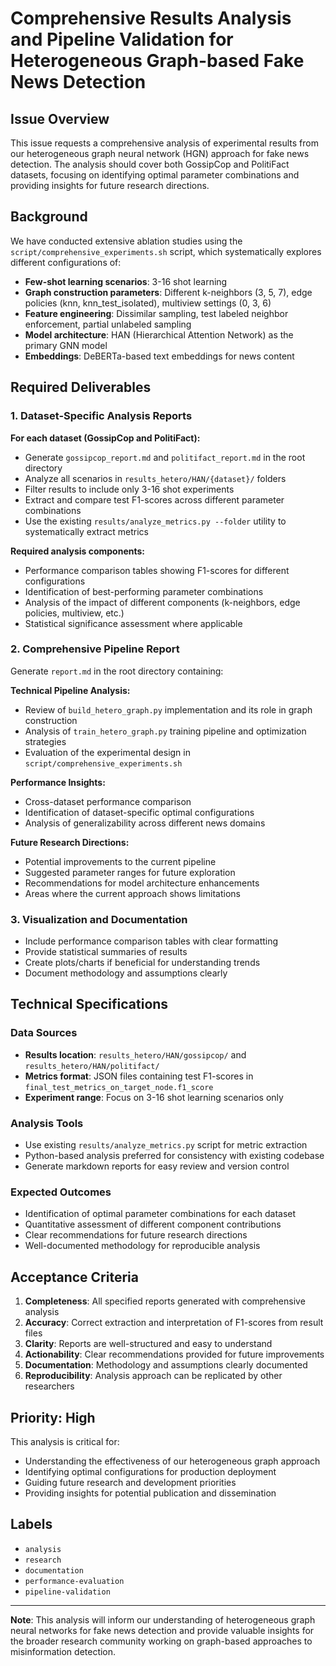 # Comprehensive Results Analysis and Pipeline Validation for Heterogeneous Graph-based Fake News Detection

## Issue Overview

This issue requests a comprehensive analysis of experimental results from our heterogeneous graph neural network (HGN) approach for fake news detection. The analysis should cover both GossipCop and PolitiFact datasets, focusing on identifying optimal parameter combinations and providing insights for future research directions.

## Background

We have conducted extensive ablation studies using the `script/comprehensive_experiments.sh` script, which systematically explores different configurations of:

- **Few-shot learning scenarios**: 3-16 shot learning
- **Graph construction parameters**: Different k-neighbors (3, 5, 7), edge policies (knn, knn_test_isolated), multiview settings (0, 3, 6)
- **Feature engineering**: Dissimilar sampling, test labeled neighbor enforcement, partial unlabeled sampling
- **Model architecture**: HAN (Hierarchical Attention Network) as the primary GNN model
- **Embeddings**: DeBERTa-based text embeddings for news content

## Required Deliverables

### 1. Dataset-Specific Analysis Reports

**For each dataset (GossipCop and PolitiFact):**

- Generate `gossipcop_report.md` and `politifact_report.md` in the root directory
- Analyze all scenarios in `results_hetero/HAN/{dataset}/` folders
- Filter results to include only 3-16 shot experiments
- Extract and compare test F1-scores across different parameter combinations
- Use the existing `results/analyze_metrics.py --folder` utility to systematically extract metrics

**Required analysis components:**
- Performance comparison tables showing F1-scores for different configurations
- Identification of best-performing parameter combinations
- Analysis of the impact of different components (k-neighbors, edge policies, multiview, etc.)
- Statistical significance assessment where applicable

### 2. Comprehensive Pipeline Report

Generate `report.md` in the root directory containing:

**Technical Pipeline Analysis:**
- Review of `build_hetero_graph.py` implementation and its role in graph construction
- Analysis of `train_hetero_graph.py` training pipeline and optimization strategies
- Evaluation of the experimental design in `script/comprehensive_experiments.sh`

**Performance Insights:**
- Cross-dataset performance comparison
- Identification of dataset-specific optimal configurations
- Analysis of generalizability across different news domains

**Future Research Directions:**
- Potential improvements to the current pipeline
- Suggested parameter ranges for future exploration
- Recommendations for model architecture enhancements
- Areas where the current approach shows limitations

### 3. Visualization and Documentation

- Include performance comparison tables with clear formatting
- Provide statistical summaries of results
- Create plots/charts if beneficial for understanding trends
- Document methodology and assumptions clearly

## Technical Specifications

### Data Sources
- **Results location**: `results_hetero/HAN/gossipcop/` and `results_hetero/HAN/politifact/`
- **Metrics format**: JSON files containing test F1-scores in `final_test_metrics_on_target_node.f1_score`
- **Experiment range**: Focus on 3-16 shot learning scenarios only

### Analysis Tools
- Use existing `results/analyze_metrics.py` script for metric extraction
- Python-based analysis preferred for consistency with existing codebase
- Generate markdown reports for easy review and version control

### Expected Outcomes
- Identification of optimal parameter combinations for each dataset
- Quantitative assessment of different component contributions
- Clear recommendations for future research directions
- Well-documented methodology for reproducible analysis

## Acceptance Criteria

1. **Completeness**: All specified reports generated with comprehensive analysis
2. **Accuracy**: Correct extraction and interpretation of F1-scores from result files
3. **Clarity**: Reports are well-structured and easy to understand
4. **Actionability**: Clear recommendations provided for future improvements
5. **Documentation**: Methodology and assumptions clearly documented
6. **Reproducibility**: Analysis approach can be replicated by other researchers

## Priority: High

This analysis is critical for:
- Understanding the effectiveness of our heterogeneous graph approach
- Identifying optimal configurations for production deployment
- Guiding future research and development priorities
- Providing insights for potential publication and dissemination

## Labels
- `analysis`
- `research`
- `documentation`
- `performance-evaluation`
- `pipeline-validation`

---

**Note**: This analysis will inform our understanding of heterogeneous graph neural networks for fake news detection and provide valuable insights for the broader research community working on graph-based approaches to misinformation detection.
